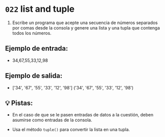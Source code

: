# `022` list and tuple

1. Escribe un programa que acepte una secuencia de números separados por comas desde la consola y genere una lista y una tupla que contenga todos los números.

## Ejemplo de entrada:

+ 34,67,55,33,12,98

## Ejemplo de salida:

+ ['34', '67', '55', '33', '12', '98']
  ('34', '67', '55', '33', '12', '98')

## 💡 Pistas:

+ En el caso de que se le pasen entradas de datos a la cuestión, deben asumirse como entradas de la consola. 

+ Usa el método `tuple()` para convertir la lista en una tupla.
